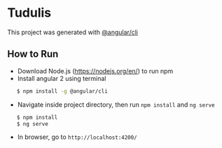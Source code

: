 # Tudulis

This project was generated with [@angular/cli](https://github.com/angular/angular-cli)

## How to Run
* Download Node.js (https://nodejs.org/en/) to run npm
* Install angular 2 using terminal

```bash
   $ npm install -g @angular/cli
```
* Navigate inside project directory, then run `npm install` and `ng serve`

```bash
   $ npm install
   $ ng serve
```
* In browser, go to `http://localhost:4200/`